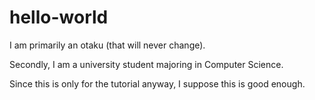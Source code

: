 # hello-world

I am primarily an otaku (that will never change).

Secondly, I am a university student majoring in Computer Science.

Since this is only for the tutorial anyway, I suppose this is good enough.

